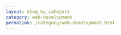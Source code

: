 ```yaml
---
layout: blog_by_category
category: web-development 
permalink: /category/web-development.html
---
```

